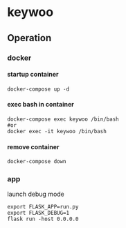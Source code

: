 # keywoo
## Operation
### docker
#### startup container
```
docker-compose up -d
```

#### exec bash in container
```
docker-compose exec keywoo /bin/bash
#or
docker exec -it keywoo /bin/bash
```

#### remove container
```
docker-compose down
```

### app
launch debug mode
```
export FLASK_APP=run.py
export FLASK_DEBUG=1
flask run -host 0.0.0.0
```
